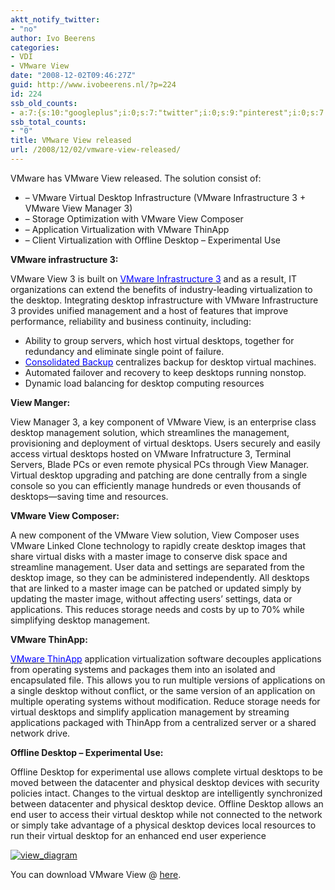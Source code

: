 ```yaml
---
aktt_notify_twitter:
- "no"
author: Ivo Beerens
categories:
- VDI
- VMware View
date: "2008-12-02T09:46:27Z"
guid: http://www.ivobeerens.nl/?p=224
id: 224
ssb_old_counts:
- a:7:{s:10:"googleplus";i:0;s:7:"twitter";i:0;s:9:"pinterest";i:0;s:7:"fbshare";i:0;s:8:"linkedin";i:0;s:6:"reddit";i:0;s:6:"tumblr";i:0;}
ssb_total_counts:
- "0"
title: VMware View released
url: /2008/12/02/vmware-view-released/
---
```


VMware has VMware View released. The solution consist of:

- – VMware Virtual Desktop Infrastructure (VMware Infrastructure 3 + VMware View Manager 3)
- – Storage Optimization with VMware View Composer
- – Application Virtualization with VMware ThinApp
- – Client Virtualization with Offline Desktop – Experimental Use

**VMware infrastructure 3:**

VMware View 3 is built on [<u><font color="#0000ff">VMware Infrastructure 3</font></u>](http://localhost/products/vi/) and as a result, IT organizations can extend the benefits of industry-leading virtualization to the desktop. Integrating desktop infrastructure with VMware Infrastructure 3 provides unified management and a host of features that improve performance, reliability and business continuity, including:

- Ability to group servers, which host virtual desktops, together for redundancy and eliminate single point of failure.
- <u><font color="#0000ff">Consolidated Backup</font></u> centralizes backup for desktop virtual machines.
- Automated failover and recovery to keep desktops running nonstop.
- Dynamic load balancing for desktop computing resources

**View Manger:**

View Manager 3, a key component of VMware View, is an enterprise class desktop management solution, which streamlines the management, provisioning and deployment of virtual desktops. Users securely and easily access virtual desktops hosted on VMware Infratructure 3, Terminal Servers, Blade PCs or even remote physical PCs through View Manager. Virtual desktop upgrading and patching are done centrally from a single console so you can efficiently manage hundreds or even thousands of desktops—saving time and resources.

**VMware View Composer:**

A new component of the VMware View solution, View Composer uses VMware Linked Clone technology to rapidly create desktop images that share virtual disks with a master image to conserve disk space and streamline management. User data and settings are separated from the desktop image, so they can be administered independently. All desktops that are linked to a master image can be patched or updated simply by updating the master image, without affecting users’ settings, data or applications. This reduces storage needs and costs by up to 70% while simplifying desktop management.

**VMware ThinApp:**

<u><font color="#0000ff">VMware ThinApp</font></u> application virtualization software decouples applications from operating systems and packages them into an isolated and encapsulated file. This allows you to run multiple versions of applications on a single desktop without conflict, or the same version of an application on multiple operating systems without modification. Reduce storage needs for virtual desktops and simplify application management by streaming applications packaged with ThinApp from a centralized server or a shared network drive.

**Offline Desktop – Experimental Use:**

Offline Desktop for experimental use allows complete virtual desktops to be moved between the datacenter and physical desktop devices with security policies intact. Changes to the virtual desktop are intelligently synchronized between datacenter and physical desktop device. Offline Desktop allows an end user to access their virtual desktop while not connected to the network or simply take advantage of a physical desktop devices local resources to run their virtual desktop for an enhanced end user experience

[![view_diagram](http://localhost/wp-content/uploads/2008/12/view-diagram-thumb.gif)](http://localhost/wp-content/uploads/2008/12/view-diagram.gif)

You can download VMware View @ [here](http://www.vmware.com/download/view/).
